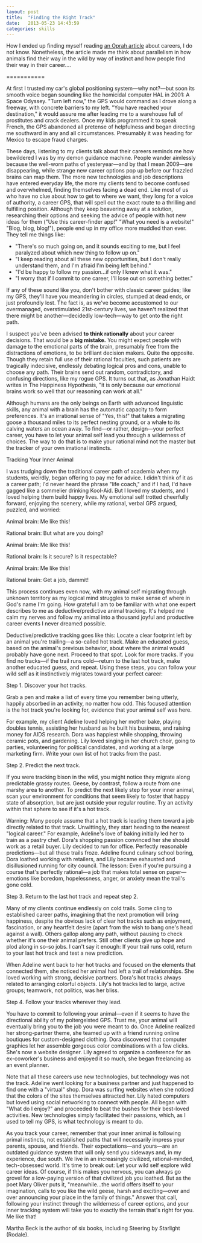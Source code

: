 ```yaml
---
layout: post
title:  "Finding the Right Track"
date:   2013-05-23 14:43:59
categories: skills
---
```


How I ended up finding myself reading [an Oprah article](http://www.oprah.com/money/Find-Your-Career-Path) about careers, I do not know.  Nonetheless, the article made me think about parallelism in how animals find their way in the wild by way of instinct and how people find their way in their career....  


===========
  
  At first I trusted my car's global positioning system—why not?—but soon its smooth voice began sounding like the homicidal computer HAL in 2001: A Space Odyssey. "Turn left now," the GPS would command as I drove along a freeway, with concrete barriers to my left. "You have reached your destination," it would assure me after leading me to a warehouse full of prostitutes and crack dealers. Once my kids programmed it to speak French, the GPS abandoned all pretense of helpfulness and began directing me southward in any and all circumstances. Presumably it was heading for Mexico to escape fraud charges.
  
  These days, listening to my clients talk about their careers reminds me how bewildered I was by my demon guidance machine. People wander aimlessly because the well-worn paths of yesteryear—and by that I mean 2009—are disappearing, while strange new career options pop up before our frazzled brains can map them. The more new technologies and job descriptions have entered everyday life, the more my clients tend to become confused and overwhelmed, finding themselves facing a dead end. Like most of us who have no clue about how to get to where we want, they long for a voice of authority, a career GPS, that will spell out the exact route to a thrilling and fulfilling position. Although they keep beavering away at a solution, researching their options and seeking the advice of people with hot new ideas for them ("Use this career-finder app!" "What you need is a website!" "Blog, blog, blog!"), people end up in my office more muddled than ever. They tell me things like: 
  
  * "There's so much going on, and it sounds exciting to me, but I feel paralyzed about which new thing to follow up on."
  * "I keep reading about all these new opportunities, but I don't really understand them, and I'm afraid I'm being left behind."
  * "I'd be happy to follow my passion...if only I knew what it was."
  * "I worry that if I commit to one career, I'll lose out on something better."
  
  If any of these sound like you, don't bother with classic career guides; like my GPS, they'll have you meandering in circles, stumped at dead ends, or just profoundly lost. The fact is, as we've become accustomed to our overmanaged, overstimulated 21st-century lives, we haven't realized that there might be another—decidedly low-tech—way to get onto the right path.
  
  
  I suspect you've been advised **to think rationally** about your career decisions. That would be a **big mistake.** You might expect people with damage to the emotional parts of the brain, presumably free from the distractions of emotions, to be brilliant decision makers. Quite the opposite. Though they retain full use of their rational faculties, such patients are tragically indecisive, endlessly debating logical pros and cons, unable to choose any path. Their brains send out random, contradictory, and confusing directions, like my rogue GPS. It turns out that, as Jonathan Haidt writes in The Happiness Hypothesis, "it is only because our emotional brains work so well that our reasoning can work at all."
  
  Although humans are the only beings on Earth with advanced linguistic skills, any animal with a brain has the automatic capacity to form preferences. It's an irrational sense of "Yes, this!" that takes a migrating goose a thousand miles to its perfect nesting ground, or a whale to its calving waters an ocean away. To find—or rather, design—your perfect career, you have to let your animal self lead you through a wilderness of choices. The way to do that is to make your rational mind not the master but the tracker of your own irrational instincts.
  
  Tracking Your Inner Animal 
  
  I was trudging down the traditional career path of academia when my students, weirdly, began offering to pay me for advice. I didn't think of it as a career path; I'd never heard the phrase "life coach," and if I had, I'd have gagged like a sommelier drinking Kool-Aid. But I loved my students, and I loved helping them build happy lives. My emotional self trotted cheerfully forward, enjoying the scenery, while my rational, verbal GPS argued, puzzled, and worried:
  
  Animal brain: Me like this! 
  
  Rational brain: But what are you doing? 
  
  Animal brain: Me like this! 
  
  Rational brain: Is it secure? Is it respectable? 
  
  Animal brain: Me like this! 
  
  Rational brain: Get a job, dammit! 
  
  This process continues even now, with my animal self migrating through unknown territory as my logical mind struggles to make sense of where in God's name I'm going. How grateful I am to be familiar with what one expert describes to me as deductive/predictive animal tracking. It's helped me calm my nerves and follow my animal into a thousand joyful and productive career events I never dreamed possible.
  
  
  Deductive/predictive tracking goes like this: Locate a clear footprint left by an animal you're trailing—a so-called hot track. Make an educated guess, based on the animal's previous behavior, about where the animal would probably have gone next. Proceed to that spot. Look for more tracks. If you find no tracks—if the trail runs cold—return to the last hot track, make another educated guess, and repeat. Using these steps, you can follow your wild self as it instinctively migrates toward your perfect career:
  
  Step 1. Discover your hot tracks. 
  
  Grab a pen and make a list of every time you remember being utterly, happily absorbed in an activity, no matter how odd. This focused attention is the hot track you're looking for, evidence that your animal self was here. 
  
  For example, my client Adeline loved helping her mother bake, playing doubles tennis, assisting her husband as he built his business, and raising money for AIDS research. Dora was happiest while shopping, throwing ceramic pots, and gardening. Lily loved singing in her church choir, going to parties, volunteering for political candidates, and working at a large marketing firm. Write your own list of hot tracks from the past. 
  
  Step 2. Predict the next track. 
  
  If you were tracking bison in the wild, you might notice they migrate along predictable grassy routes. Geese, by contrast, follow a route from one marshy area to another. To predict the next likely step for your inner animal, scan your environment for conditions that seem likely to foster that happy state of absorption, but are just outside your regular routine. Try an activity within that sphere to see if it's a hot track. 
  
  Warning: Many people assume that a hot track is leading them toward a job directly related to that track. Unwittingly, they start heading to the nearest "logical career." For example, Adeline's love of baking initially led her to train as a pastry chef. Dora's shopping passion convinced her she should work as a retail buyer. Lily decided to run for office. Perfectly reasonable predictions—but all these trails froze. Adeline found culinary school boring, Dora loathed working with retailers, and Lily became exhausted and disillusioned running for city council. The lesson: Even if you're pursuing a course that's perfectly rational—a job that makes total sense on paper—emotions like boredom, hopelessness, anger, or anxiety mean the trail's gone cold.
  
  Step 3. Return to the last hot track and repeat step 2. 
  
  Many of my clients continue endlessly on cold trails. Some cling to established career paths, imagining that the next promotion will bring happiness, despite the obvious lack of clear hot tracks such as enjoyment, fascination, or any heartfelt desire (apart from the wish to bang one's head against a wall). Others gallop along any path, without pausing to check whether it's one their animal prefers. Still other clients give up hope and plod along in so-so jobs. I can't say it enough: If your trail runs cold, return to your last hot track and test a new prediction.
  
  When Adeline went back to her hot tracks and focused on the elements that connected them, she noticed her animal had left a trail of relationships. She loved working with strong, decisive partners. Dora's hot tracks always related to arranging colorful objects. Lily's hot tracks led to large, active groups; teamwork, not politics, was her bliss. 
  
  Step 4. Follow your tracks wherever they lead. 
  
  You have to commit to following your animal—even if it seems to have the directional ability of my poltergeisted GPS. Trust me, your animal will eventually bring you to the job you were meant to do. Once Adeline realized her strong-partner theme, she teamed up with a friend running online boutiques for custom-designed clothing. Dora discovered that computer graphics let her assemble gorgeous color combinations with a few clicks. She's now a website designer. Lily agreed to organize a conference for an ex-coworker's business and enjoyed it so much, she began freelancing as an event planner. 
  
  Note that all these careers use new technologies, but technology was not the track. Adeline went looking for a business partner and just happened to find one with a "virtual" shop. Dora was surfing websites when she noticed that the colors of the sites themselves attracted her. Lily hated computers but loved using social networking to connect with people. All began with "What do I enjoy?" and proceeded to beat the bushes for their best-loved activities. New technologies simply facilitated their passions, which, as I used to tell my GPS, is what technology is meant to do. 
  
  As you track your career, remember that your inner animal is following primal instincts, not established paths that will necessarily impress your parents, spouse, and friends. Their expectations—and yours—are an outdated guidance system that will only send you sideways and, in my experience, due south. We live in an increasingly civilized, rational-minded, tech-obsessed world. It's time to break out: Let your wild self explore wild career ideas. Of course, if this makes you nervous, you can always go grovel for a low-paying version of that civilized job you loathed. But as the poet Mary Oliver puts it, "meanwhile...the world offers itself to your imagination, calls to you like the wild geese, harsh and exciting—over and over announcing your place in the family of things." Answer that call, following your instinct through the wilderness of career options, and your inner tracking system will take you to exactly the terrain that's right for you. Me like that! 
  
  Martha Beck is the author of six books, including Steering by Starlight (Rodale).


